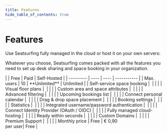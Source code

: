 ```yaml
---
title: Features
hide_table_of_contents: true
---
```


# Features

Use Seatsurfing fully managed in the cloud or host it on your own servers:

Whatever you choose, Seatsurfing comes packed with all the features you need to set up desk sharing and space booking in your organization.

<div class="feature-table">
|           | Free | Paid | Self-Hosted |
| --------- | ---- | ---- | ----------- |
| Max. users | 10 | **Unlimited** | Unlimited |
| Self-service space booking | <span class="blue-dot"></span> | <span class="blue-dot"></span> | <span class="blue-dot"></span> |
| Visual floor plans | <span class="blue-dot"></span> | <span class="blue-dot"></span> | <span class="blue-dot"></span> |
| Custom area and space attributes | <span class="blue-dot"></span> | <span class="blue-dot"></span> | <span class="blue-dot"></span> |
| Advanced filtering | <span class="blue-dot"></span> | <span class="blue-dot"></span> | <span class="blue-dot"></span> |
| Upcoming bookings list | <span class="blue-dot"></span> | <span class="blue-dot"></span> | <span class="blue-dot"></span> |
| Connect personal calendar | <span class="blue-dot"></span> | <span class="blue-dot"></span> | <span class="blue-dot"></span> |
| Drag & drop space placement | <span class="blue-dot"></span> | <span class="blue-dot"></span> | <span class="blue-dot"></span> |
| Booking settings | <span class="blue-dot"></span> | <span class="blue-dot"></span> | <span class="blue-dot"></span> |
| Statistics | <span class="blue-dot"></span> | <span class="blue-dot"></span> | <span class="blue-dot"></span> |
| Integrated username/password authentication | <span class="blue-dot"></span> | <span class="blue-dot"></span> | <span class="blue-dot"></span> |
| Connect Identity Provider (OAuth / OIDC) | <span class="blue-dot"></span> | <span class="blue-dot"></span> | <span class="blue-dot"></span> |
| Fully managed cloud-hosting | <span class="blue-dot"></span> | <span class="blue-dot"></span> |  |
| Ready within seconds | <span class="blue-dot"></span> | <span class="blue-dot"></span> |  |
| Custom Domains |  | <span class="blue-dot"></span> | <span class="blue-dot"></span> |
| Premium Support |  | <span class="blue-dot"></span> |  |
| Monthly price | Free | € 0,90<br />per user| Free |
</div>